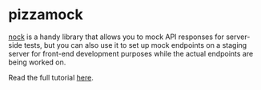 # pizzamock

[nock](https://github.com/node-nock/nock) is a handy library that allows you to mock API responses for server-side tests, but you can also use it to set up mock endpoints on a staging server for front-end development purposes while the actual endpoints are being worked on.

Read the full tutorial [here](http://www.medium.com/mackplevine).